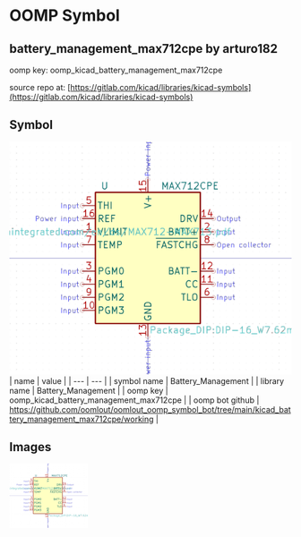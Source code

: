 # OOMP Symbol  
## battery_management_max712cpe  by arturo182  
  
oomp key: oomp_kicad_battery_management_max712cpe  
  
source repo at: [https://gitlab.com/kicad/libraries/kicad-symbols](https://gitlab.com/kicad/libraries/kicad-symbols)  
## Symbol  
  
[![working.png](working_600.png)](working.png)  
| name | value | 
| --- | --- | 
| symbol name | Battery_Management | 
| library name | Battery_Management | 
| oomp key | oomp_kicad_battery_management_max712cpe | 
| oomp bot github | https://github.com/oomlout/oomlout_oomp_symbol_bot/tree/main/kicad_battery_management_max712cpe/working | 
## Images  
  
[![working.png](working_140.png)](working.png)  
